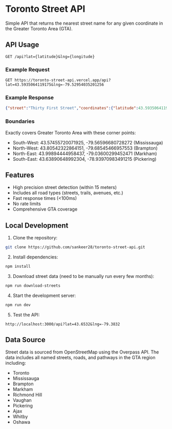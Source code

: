 # Toronto Street API

Simple API that returns the nearest street name for any given coordinate in the Greater Toronto Area (GTA).

## API Usage

```http
GET /api?lat={latitude}&lng={longitude}
```

### Example Request
```http
GET https://toronto-street-api.vercel.app/api?lat=43.5935064119175&lng=-79.52954035201256
```

### Example Response
```json
{"street":"Thirty First Street","coordinates":{"latitude":43.5935064119175,"longitude":-79.52954035201256},"totalStreets":31871}
```

### Boundaries
Exactly covers Greater Toronto Area with these corner points:
- South-West: 43.57455720071925, -79.56596680728272 (Mississauga)
- North-West: 43.80542322864151, -79.68545466957553 (Brampton)
- North-East: 43.99894444958437, -79.03600299452471 (Markham)
- South-East: 43.63890648992304, -78.93970983491215 (Pickering)

## Features
- High precision street detection (within 15 meters)
- Includes all road types (streets, trails, avenues, etc.)
- Fast response times (<100ms)
- No rate limits
- Comprehensive GTA coverage
  
## Local Development

1. Clone the repository:
```bash
git clone https://github.com/sankeer28/toronto-street-api.git
```

2. Install dependencies:
```bash
npm install
```

3. Download street data (need to be manually run every few months):
```bash
npm run download-streets
```

4. Start the development server:
```bash
npm run dev
```

5. Test the API:
```http
http://localhost:3000/api?lat=43.6532&lng=-79.3832
```

## Data Source

Street data is sourced from OpenStreetMap using the Overpass API. The data includes all named streets, roads, and pathways in the GTA region including:
- Toronto
- Mississauga
- Brampton
- Markham
- Richmond Hill
- Vaughan
- Pickering
- Ajax
- Whitby
- Oshawa


